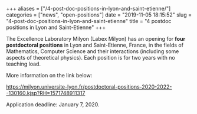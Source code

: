 +++
aliases = ["/4-post-doc-positions-in-lyon-and-saint-etienne/"]
categories = ["news", "open-positions"]
date = "2019-11-05 18:15:52"
slug = "4-post-doc-positions-in-lyon-and-saint-etienne"
title = "4 postdoc positions in Lyon and Saint-Etienne"
+++

The Excellence Laboratory Milyon (Labex Milyon) has an opening for
**four postdoctoral positions** in Lyon and Saint-Etienne, France, in
the fields of Mathematics, Computer Science and their interactions
(including some aspects of theoretical physics). Each position is for
two years with no teaching load.

More information on the link below:

<https://milyon.universite-lyon.fr/postdoctoral-positions-2020-2022--130160.kjsp?RH=1571748911317>

Application deadline: January 7, 2020.
